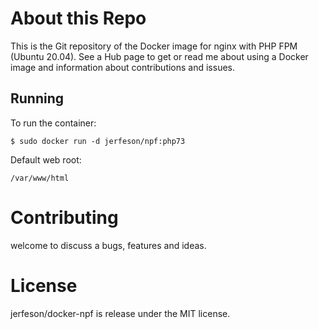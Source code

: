 # About this Repo

This is the Git repository of the Docker image for nginx with PHP FPM (Ubuntu 20.04). 
See a Hub page to get or read me about using a Docker image and information about contributions and issues.

## Running
To run the container:
```
$ sudo docker run -d jerfeson/npf:php73
```

Default web root:
```
/var/www/html
```

# Contributing

welcome to discuss a bugs, features and ideas.

# License

 jerfeson/docker-npf  is release under the MIT license.
